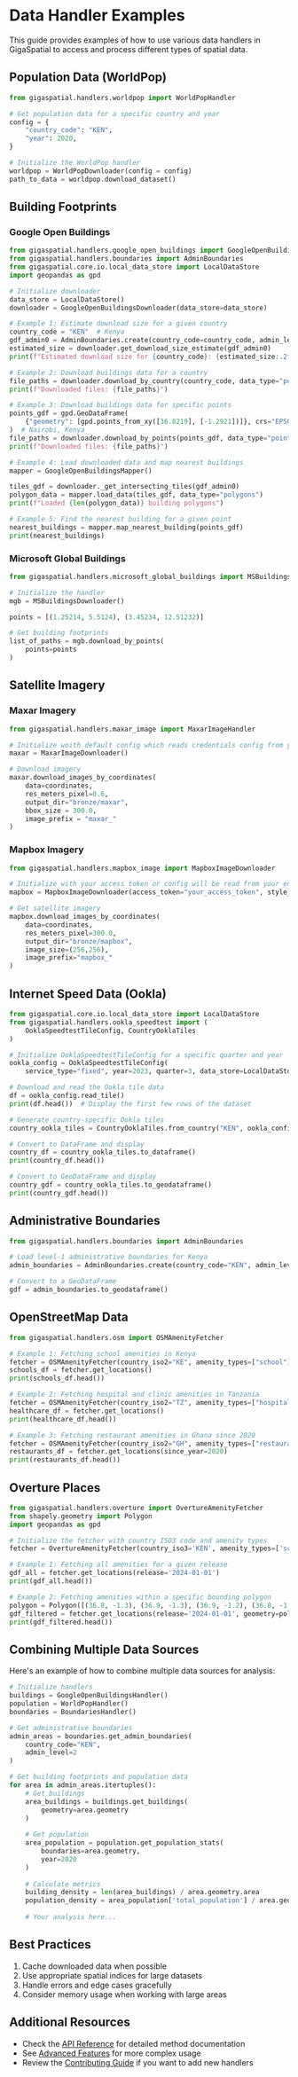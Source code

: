 # Data Handler Examples

This guide provides examples of how to use various data handlers in GigaSpatial to access and process different types of spatial data.

## Population Data (WorldPop)

```python
from gigaspatial.handlers.worldpop import WorldPopHandler

# Get population data for a specific country and year
config = {
    "country_code": "KEN",
    "year": 2020,
}

# Initialize the WorldPop handler
worldpop = WorldPopDownloader(config = config)
path_to_data = worldpop.download_dataset()
```

## Building Footprints

### Google Open Buildings

```python
from gigaspatial.handlers.google_open_buildings import GoogleOpenBuildingsDownloader, GoogleOpenBuildingsMapper
from gigaspatial.handlers.boundaries import AdminBoundaries
from gigaspatial.core.io.local_data_store import LocalDataStore
import geopandas as gpd

# Initialize downloader
data_store = LocalDataStore()
downloader = GoogleOpenBuildingsDownloader(data_store=data_store)

# Example 1: Estimate download size for a given country
country_code = "KEN"  # Kenya
gdf_admin0 = AdminBoundaries.create(country_code=country_code, admin_level=0).to_geodataframe()
estimated_size = downloader.get_download_size_estimate(gdf_admin0)
print(f"Estimated download size for {country_code}: {estimated_size:.2f} MB")

# Example 2: Download buildings data for a country
file_paths = downloader.download_by_country(country_code, data_type="polygons")
print(f"Downloaded files: {file_paths}")

# Example 3: Download buildings data for specific points
points_gdf = gpd.GeoDataFrame(
    {"geometry": [gpd.points_from_xy([36.8219], [-1.2921])]}, crs="EPSG:4326"
)  # Nairobi, Kenya
file_paths = downloader.download_by_points(points_gdf, data_type="points")
print(f"Downloaded files: {file_paths}")

# Example 4: Load downloaded data and map nearest buildings
mapper = GoogleOpenBuildingsMapper()

tiles_gdf = downloader._get_intersecting_tiles(gdf_admin0)
polygon_data = mapper.load_data(tiles_gdf, data_type="polygons")
print(f"Loaded {len(polygon_data)} building polygons")

# Example 5: Find the nearest building for a given point
nearest_buildings = mapper.map_nearest_building(points_gdf)
print(nearest_buildings)
```

### Microsoft Global Buildings

```python
from gigaspatial.handlers.microsoft_global_buildings import MSBuildingsDownloader

# Initialize the handler
mgb = MSBuildingsDownloader()

points = [(1.25214, 5.5124), (3.45234, 12.51232)]

# Get building footprints
list_of_paths = mgb.download_by_points(
    points=points
)
```

## Satellite Imagery

### Maxar Imagery

```python
from gigaspatial.handlers.maxar_image import MaxarImageHandler

# Initialize woith default config which reads credentials config from your environment
maxar = MaxarImageDownloader()

# Download imagery
maxar.download_images_by_coordinates(
    data=coordinates,
    res_meters_pixel=0.6,
    output_dir="bronze/maxar",
    bbox_size = 300.0,
    image_prefix = "maxar_"
)

```

### Mapbox Imagery

```python
from gigaspatial.handlers.mapbox_image import MapboxImageDownloader

# Initialize with your access token or config will be read from your environment
mapbox = MapboxImageDownloader(access_token="your_access_token", style_id="mapbox/satellite-v9")

# Get satellite imagery
mapbox.download_images_by_coordinates(
    data=coordinates,
    res_meters_pixel=300.0,
    output_dir="bronze/mapbox",
    image_size=(256,256),
    image_prefix="mapbox_"
)
```

## Internet Speed Data (Ookla)

```python
from gigaspatial.core.io.local_data_store import LocalDataStore
from gigaspatial.handlers.ookla_speedtest import (
    OoklaSpeedtestTileConfig, CountryOoklaTiles
)

# Initialize OoklaSpeedtestTileConfig for a specific quarter and year
ookla_config = OoklaSpeedtestTileConfig(
    service_type="fixed", year=2023, quarter=3, data_store=LocalDataStore())

# Download and read the Ookla tile data
df = ookla_config.read_tile()
print(df.head())  # Display the first few rows of the dataset

# Generate country-specific Ookla tiles
country_ookla_tiles = CountryOoklaTiles.from_country("KEN", ookla_config)

# Convert to DataFrame and display
country_df = country_ookla_tiles.to_dataframe()
print(country_df.head())

# Convert to GeoDataFrame and display
country_gdf = country_ookla_tiles.to_geodataframe()
print(country_gdf.head())

```

## Administrative Boundaries

```python
from gigaspatial.handlers.boundaries import AdminBoundaries

# Load level-1 administrative boundaries for Kenya
admin_boundaries = AdminBoundaries.create(country_code="KEN", admin_level=1)

# Convert to a GeoDataFrame
gdf = admin_boundaries.to_geodataframe()
```


## OpenStreetMap Data

```python
from gigaspatial.handlers.osm import OSMAmenityFetcher

# Example 1: Fetching school amenities in Kenya
fetcher = OSMAmenityFetcher(country_iso2="KE", amenity_types=["school"])
schools_df = fetcher.get_locations()
print(schools_df.head())

# Example 2: Fetching hospital and clinic amenities in Tanzania
fetcher = OSMAmenityFetcher(country_iso2="TZ", amenity_types=["hospital", "clinic"])
healthcare_df = fetcher.get_locations()
print(healthcare_df.head())

# Example 3: Fetching restaurant amenities in Ghana since 2020
fetcher = OSMAmenityFetcher(country_iso2="GH", amenity_types=["restaurant"])
restaurants_df = fetcher.get_locations(since_year=2020)
print(restaurants_df.head())
```

## Overture Places

```python
from gigaspatial.handlers.overture import OvertureAmenityFetcher
from shapely.geometry import Polygon
import geopandas as gpd

# Initialize the fetcher with country ISO3 code and amenity types
fetcher = OvertureAmenityFetcher(country_iso3='KEN', amenity_types=['school', 'hospital'])

# Example 1: Fetching all amenities for a given release
gdf_all = fetcher.get_locations(release='2024-01-01')
print(gdf_all.head())

# Example 2: Fetching amenities within a specific bounding polygon
polygon = Polygon([(36.8, -1.3), (36.9, -1.3), (36.9, -1.2), (36.8, -1.2), (36.8, -1.3)])
gdf_filtered = fetcher.get_locations(release='2024-01-01', geometry=polygon)
print(gdf_filtered.head())
```

## Combining Multiple Data Sources

Here's an example of how to combine multiple data sources for analysis:

```python
# Initialize handlers
buildings = GoogleOpenBuildingsHandler()
population = WorldPopHandler()
boundaries = BoundariesHandler()

# Get administrative boundaries
admin_areas = boundaries.get_admin_boundaries(
    country_code="KEN",
    admin_level=2
)

# Get building footprints and population data
for area in admin_areas.itertuples():
    # Get buildings
    area_buildings = buildings.get_buildings(
        geometry=area.geometry
    )
    
    # Get population
    area_population = population.get_population_stats(
        boundaries=area.geometry,
        year=2020
    )
    
    # Calculate metrics
    building_density = len(area_buildings) / area.geometry.area
    population_density = area_population['total_population'] / area.geometry.area
    
    # Your analysis here...
```

## Best Practices

1. Cache downloaded data when possible
2. Use appropriate spatial indices for large datasets
3. Handle errors and edge cases gracefully
4. Consider memory usage when working with large areas

## Additional Resources

- Check the [API Reference](../api/core.md) for detailed method documentation
- See [Advanced Features](../user-guide/advanced-features.md) for more complex usage
- Review the [Contributing Guide](../contributing.md) if you want to add new handlers